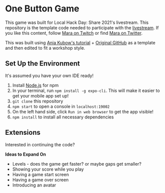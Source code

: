 # One Button Game
This game was built for Local Hack Day: Share 2021's livestream. This repository is the template code needed to participate with the [livestream](https://twitch.tv/mlh). If you like this content, follow [Mara on Twitch](https://twitch.com/maradrinksmilk) or find [Mara on Twitter](https://twitter.com/maradrinksmilk).

This was built using [Ania Kubow's tutorial](https://youtu.be/dhpjjAxKbHE) + [Original GitHub](https://github.com/kubowania/flappy-birds-react-native) as a template and then edited to fit a workshop style.

## Set Up the Environment
It's assumed you have your own IDE ready!
1. Install [Node.js](https://nodejs.org/en/) for npm
2. In your terminal, run `npm install -g expo-cli`. This will make it easier to get your mobile app set up!
3. `git clone` this repository
5. `npm start` to open a console in `localhost:19002`
6. On the left hand side, click `Run in web browser` to get the app visible!
8. `npm install` to install all necessary dependencies

## Extensions
Interested in continuing the code?

**Ideas to Expand On**
* Levels - does the game get faster? or maybe gaps get smaller?
* Showing your score while you play
* Having a game start screen
* Having a game over screen
* Introducing an avatar
